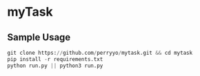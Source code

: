 myTask
=========

Sample Usage
--------

```python
git clone https://github.com/perryyo/mytask.git && cd mytask
pip install -r requirements.txt
python run.py || python3 run.py 
```
